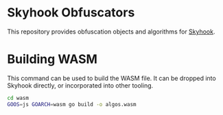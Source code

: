 # Skyhook Obfuscators

This repository provides obfuscation objects and algorithms for [Skyhook](https://github.com/blackhillsinfosec/skyhook).

# Building WASM

This command can be used to build the WASM file. It can be dropped
into Skyhook directly, or incorporated into other tooling.

```bash
cd wasm
GOOS=js GOARCH=wasm go build -o algos.wasm
```